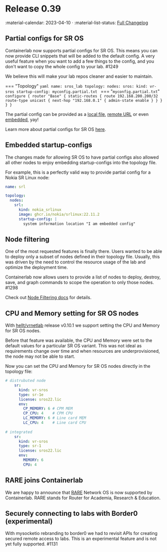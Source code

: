 # Release 0.39

:material-calendar: 2023-04-10 · :material-list-status: [Full Changelog](https://github.com/srl-labs/containerlab/releases)

## Partial configs for SR OS

Containerlab now supports partial configs for SR OS. This means you can now provide CLI snippets that will be added to the default config. A very useful feature when you want to add a few things to the config, and you don't want to copy the whole config to your lab. #1249

We believe this will make your lab repos cleaner and easier to maintain.

=== "Topology"
    ```yaml
    name: sros_lab
    topology:
      nodes:
        sros:
          kind: vr-sros
          startup-config: myconfig.partial.txt
    ```
=== "`myconfig.partial.txt`"
    ```
    configure {
        router "Base" {
            static-routes {
                route 192.168.200.200/32 route-type unicast {
                    next-hop "192.168.0.1" {
                        admin-state enable
                    }
                }
            }
        }
    }
    ```

The partial config can be provided as a [local file](../manual/kinds/vr-sros.md#partial-startup-config), [remote URL](../manual/kinds/vr-sros.md#remote-partial-files) or even [embedded](../manual/kinds/vr-sros.md#embedded-partial-files), yay!

Learn more about partial configs for SR OS [here](../manual/kinds/vr-sros.md#user-defined-config).

## Embedded startup-configs

The changes made for allowing SR OS to have partial configs also allowed all other nodes to enjoy embedding startup-configs into the topology file.

For example, this is a perfectly valid way to provide partial config for a Nokia SR Linux node:

```yaml
name: srl

topology:
  nodes:
    srl:
      kind: nokia_srlinux
      image: ghcr.io/nokia/srlinux:22.11.2
      startup-config: |
        system information location "I am embedded config"
```

## Node filtering

One of the most requested features is finally there. Users wanted to be able to deploy only a subset of nodes defined in their topology file. Usually, this was driven by the need to control the resource usage of the lab and optimize the deployment time.

Containerlab now allows users to provide a list of nodes to deploy, destroy, save, and graph commands to scope the operation to only those nodes. #1298

Check out [Node Filtering docs](../manual/node-filtering.md) for details.

## CPU and Memory setting for SR OS nodes

With [hellt/vrnetlab](https://github.com/hellt/vrnetlab/releases/tag/v0.10.1) release v0.10.1 we support setting the CPU and Memory for SR OS nodes.

Before that feature was available, the CPU and Memory were set to the default values for a particular SR OS variant. This was not ideal as requirements change over time and when resources are underprovisioned, the node may not be able to start.

Now you can set the CPU and Memory for SR OS nodes directly in the topology file:

```yaml
# distrubuted node
    sr:
      kind: vr-sros
      type: sr-1e
      license: sros22.lic
      env:
        CP_MEMORY: 6 # CPM MEM
        CP_CPU: 4    # CPM CPU
        LC_MEMORY: 6 # Line card MEM
        LC_CPU: 4    # Line card CPU
        
# integrated
    sr:
      kind: vr-sros
      type: sr-1
      license: sros22.lic
      env:
        MEMORY: 6
        CPU: 4
```

## RARE joins Containerlab

We are happy to announce that [RARE](../manual/kinds/rare-freertr.md) Network OS is now supported by Containerlab. RARE stands for Router for Academia, Research & Education.

## Securely connecting to labs with Border0 (experimental)

With mysocketio rebranding to border0 we had to revisit APIs for creating secured remote access to labs. This is an experimental feature and is not yet fully supported. #1131
